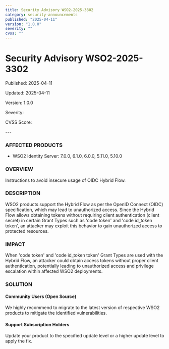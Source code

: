 ```yaml
---
title: Security Advisory WSO2-2025-3302
category: security-announcements
published: "2025-04-11" 
version: "1.0.0"
severity: ""
cvss: ""
---
```


# Security Advisory WSO2-2025-3302

<p class="doc-info">Published: 2025-04-11</p> 
<p class="doc-info">Updated: 2025-04-11</p>
<p class="doc-info">Version: 1.0.0</p>
<p class="doc-info">Severity: </p>
<p class="doc-info">CVSS Score: </p>
---

### AFFECTED PRODUCTS
* WSO2 Identity Server: 7.0.0, 6.1.0, 6.0.0, 5.11.0, 5.10.0


### OVERVIEW
Instructions to avoid insecure usage of OIDC Hybrid Flow.


### DESCRIPTION
WSO2 products support the Hybrid Flow as per the OpenID Connect (OIDC) specification, which may lead to unauthorized access. Since the Hybrid Flow allows obtaining tokens without requiring client authentication (client secret) in certain Grant Types such as 'code token' and 'code id_token token', an attacker may exploit this behavior to gain unauthorized access to protected resources.


### IMPACT
When 'code token' and 'code id_token token' Grant Types are used with the Hybrid Flow, an attacker could obtain access tokens without proper client authentication, potentially leading to unauthorized access and privilege escalation within affected WSO2 deployments.


### SOLUTION

#### Community Users (Open Source)
We highly recommend to migrate to the latest version of respective WSO2 products to mitigate the identified vulnerabilities.


#### Support Subscription Holders

Update your product to the specified update level or a higher update level to apply the fix.


